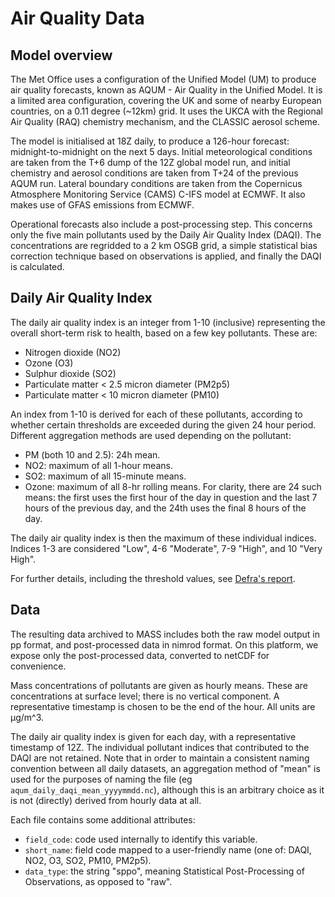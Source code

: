 # Air Quality Data

## Model overview

The Met Office uses a configuration of the Unified Model (UM) to produce air quality forecasts, known as AQUM - Air Quality in the Unified Model. It is a limited area configuration, covering the UK and some of nearby European countries, on a 0.11 degree (~12km) grid. It uses the UKCA with the Regional Air Quality (RAQ) chemistry mechanism, and the CLASSIC aerosol scheme.

The model is initialised at 18Z daily, to produce a 126-hour forecast: midnight-to-midnight on the next 5 days. Initial meteorological conditions are taken from the T+6 dump of the 12Z global model run, and initial chemistry and aerosol conditions are taken from T+24 of the previous AQUM run. Lateral boundary conditions are taken from the Copernicus Atmosphere Monitoring Service (CAMS) C-IFS model at ECMWF. It also makes use of GFAS emissions from ECMWF.

Operational forecasts also include a post-processing step. This concerns only the five main pollutants used by the Daily Air Quality Index (DAQI). The concentrations are regridded to a 2 km OSGB grid, a simple statistical bias correction technique based on observations is applied, and finally the DAQI is calculated.

## Daily Air Quality Index

The daily air quality index is an integer from 1-10 (inclusive) representing the overall short-term risk to health, based on a few key pollutants. These are:
- Nitrogen dioxide (NO2)
- Ozone (O3)
- Sulphur dioxide (SO2)
- Particulate matter < 2.5 micron diameter (PM2p5)
- Particulate matter < 10 micron diameter (PM10)

An index from 1-10 is derived for each of these pollutants, according to whether certain thresholds are exceeded during the given 24 hour period. Different aggregation methods are used depending on the pollutant:
- PM (both 10 and 2.5): 24h mean.
- NO2: maximum of all 1-hour means.
- SO2: maximum of all 15-minute means.
- Ozone: maximum of all 8-hr rolling means. For clarity, there are 24 such means: the first uses the first hour of the day in question and the last 7 hours of the previous day, and the 24th uses the final 8 hours of the day.

The daily air quality index is then the maximum of these individual indices. Indices 1-3 are considered "Low", 4-6 "Moderate", 7-9 "High", and 10 "Very High".

For further details, including the threshold values, see [Defra's report][daqi].

## Data

The resulting data archived to MASS includes both the raw model output in pp format, and post-processed data in nimrod format. On this platform, we expose only the post-processed data, converted to netCDF for convenience.

Mass concentrations of pollutants are given as hourly means. These are concentrations at surface level; there is no vertical component. A representative timestamp is chosen to be the end of the hour. All units are µg/m^3.

The daily air quality index is given for each day, with a representative timestamp of 12Z. The individual pollutant indices that contributed to the DAQI are not retained. Note that in order to maintain a consistent naming convention between all daily datasets, an aggregation method of "mean" is used for the purposes of naming the file (eg `aqum_daily_daqi_mean_yyyymmdd.nc`), although this is an arbitrary choice as it is not (directly) derived from hourly data at all.

Each file contains some additional attributes:
- `field_code`: code used internally to identify this variable.
- `short_name`: field code mapped to a user-friendly name (one of: DAQI, NO2, O3, SO2, PM10, PM2p5).
- `data_type`: the string "sppo", meaning Statistical Post-Processing of Observations, as opposed to "raw".


[daqi]: https://uk-air.defra.gov.uk/assets/documents/reports/cat14/1304251155_Update_on_Implementation_of_the_DAQI_April_2013_Final.pdf
